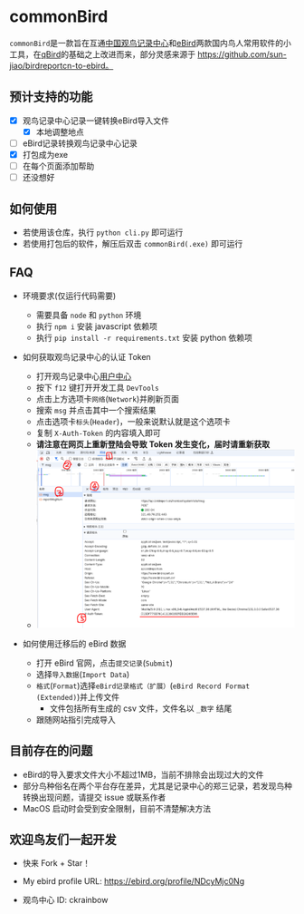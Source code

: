 # commonBird
`commonBird`是一款旨在互通[中国观鸟记录中心](https://www.birdreport.cn/)和[eBird](https://ebird.org)两款国内鸟人常用软件的小工具，在[qBird](https://github.com/TaQini/qBird)的基础之上改进而来，部分灵感来源于 https://github.com/sun-jiao/birdreportcn-to-ebird。

## 预计支持的功能
 - [x] 观鸟记录中心记录一键转换eBird导入文件
    - [x] 本地调整地点
 - [ ] eBird记录转换观鸟记录中心记录
 - [x] 打包成为exe
 - [ ] 在每个页面添加帮助
 - [ ] 还没想好
 
## 如何使用
- 若使用该仓库，执行 `python cli.py` 即可运行
- 若使用打包后的软件，解压后双击 `commonBird(.exe)` 即可运行
 
## FAQ
- 环境要求(仅运行代码需要)
    - 需要具备 `node` 和 `python` 环境
    - 执行 `npm i` 安装 javascript 依赖项
    - 执行 `pip install -r requirements.txt` 安装 python 依赖项

- 如何获取观鸟记录中心的认证 Token
    - 打开观鸟记录中心[用户中心](birdreport.cn/member)
    - 按下 `f12` 键打开开发工具 `DevTools`
    - 点击上方选项卡`网络`(`Network`)并刷新页面
    - 搜索 `msg` 并点击其中一个搜索结果
    - 点击选项卡`标头`(`Header`)，一般来说默认就是这个选项卡
    - 复制 `X-Auth-Token` 的内容填入即可
    - **请注意在网页上重新登陆会导致 Token 发生变化，届时请重新获取**
    - ![image](./res/bird_report_token.png)

- 如何使用迁移后的 eBird 数据
    - 打开 eBird 官网，点击`提交记录`(`Submit`)
    - 选择`导入数据`(`Import Data`)
    - `格式`(`Format`)选择`eBird记录格式（扩展）`(`eBird Record Format (Extended)`)并上传文件
        - 文件包括所有生成的 csv 文件，文件名以 `_数字` 结尾
    - 跟随网站指引完成导入

## 目前存在的问题
* eBird的导入要求文件大小不超过1MB，当前不排除会出现过大的文件
* 部分鸟种俗名在两个平台存在差异，尤其是记录中心的郑三记录，若发现鸟种转换出现问题，请提交 issue 或联系作者
* MacOS 启动时会受到安全限制，目前不清楚解决方法


## 欢迎鸟友们一起开发
 - 快来 Fork + Star！

 - My ebird profile URL: https://ebird.org/profile/NDcyMjc0Ng

 - 观鸟中心 ID: ckrainbow

